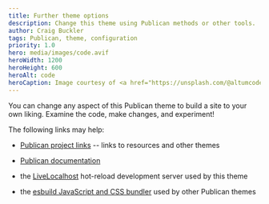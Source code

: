 ```yaml
---
title: Further theme options
description: Change this theme using Publican methods or other tools.
author: Craig Buckler
tags: Publican, theme, configuration
priority: 1.0
hero: media/images/code.avif
heroWidth: 1200
heroHeight: 600
heroAlt: code
heroCaption: Image courtesy of <a href="https://unsplash.com/@altumcode">AltumCode</a>
---
```


You can change any aspect of this Publican theme to build a site to your own liking. Examine the code, make changes, and experiment!

The following links may help:

* [Publican project links](https://publican.dev/about/links/) -- links to resources and other themes

* [Publican documentation](https://publican.dev/docs/)

* the [LiveLocalhost](https://www.npmjs.com/package/livelocalhost) hot-reload development server used by this theme

* the [esbuild JavaScript and CSS bundler](https://esbuild.github.io/) used by other Publican themes
